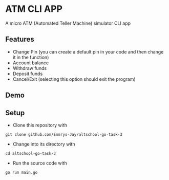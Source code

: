 # ATM CLI APP

A micro ATM (Automated Teller Machine) simulator CLI app

## Features

- Change Pin (you can create a default pin in your code and then change it in the function)
- Account balance
- Withdraw funds
- Deposit funds
- Cancel/Exit (selecting this option should exit the program)

## Demo



## Setup

- Clone this repository with 

```shell
git clone github.com/Emmrys-Jay/altschool-go-task-3
```

- Change into its directory with 

```shell
cd altschool-go-task-3
```

- Run the source code with

```shell
go run main.go
```